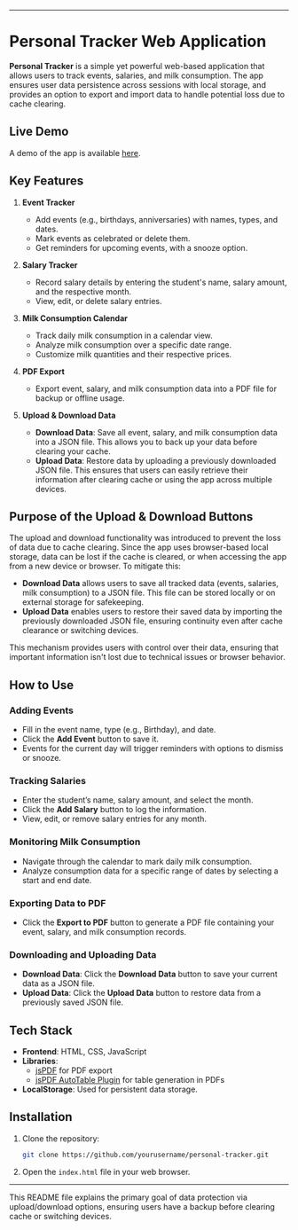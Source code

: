 

---

# Personal Tracker Web Application

**Personal Tracker** is a simple yet powerful web-based application that allows users to track events, salaries, and milk consumption. The app ensures user data persistence across sessions with local storage, and provides an option to export and import data to handle potential loss due to cache clearing.

## Live Demo

A demo of the app is available [here](https://rahul-art-create.github.io/Tracker.by.rahul/).


## Key Features

1. **Event Tracker**
   - Add events (e.g., birthdays, anniversaries) with names, types, and dates.
   - Mark events as celebrated or delete them.
   - Get reminders for upcoming events, with a snooze option.

2. **Salary Tracker**
   - Record salary details by entering the student's name, salary amount, and the respective month.
   - View, edit, or delete salary entries.

3. **Milk Consumption Calendar**
   - Track daily milk consumption in a calendar view.
   - Analyze milk consumption over a specific date range.
   - Customize milk quantities and their respective prices.

4. **PDF Export**
   - Export event, salary, and milk consumption data into a PDF file for backup or offline usage.

5. **Upload & Download Data**
   - **Download Data**: Save all event, salary, and milk consumption data into a JSON file. This allows you to back up your data before clearing your cache.
   - **Upload Data**: Restore data by uploading a previously downloaded JSON file. This ensures that users can easily retrieve their information after clearing cache or using the app across multiple devices.

## Purpose of the Upload & Download Buttons

The upload and download functionality was introduced to prevent the loss of data due to cache clearing. Since the app uses browser-based local storage, data can be lost if the cache is cleared, or when accessing the app from a new device or browser. To mitigate this:

- **Download Data** allows users to save all tracked data (events, salaries, milk consumption) to a JSON file. This file can be stored locally or on external storage for safekeeping.
- **Upload Data** enables users to restore their saved data by importing the previously downloaded JSON file, ensuring continuity even after cache clearance or switching devices.

This mechanism provides users with control over their data, ensuring that important information isn't lost due to technical issues or browser behavior.

## How to Use

### Adding Events
- Fill in the event name, type (e.g., Birthday), and date.
- Click the **Add Event** button to save it.
- Events for the current day will trigger reminders with options to dismiss or snooze.

### Tracking Salaries
- Enter the student’s name, salary amount, and select the month.
- Click the **Add Salary** button to log the information.
- View, edit, or remove salary entries for any month.

### Monitoring Milk Consumption
- Navigate through the calendar to mark daily milk consumption.
- Analyze consumption data for a specific range of dates by selecting a start and end date.

### Exporting Data to PDF
- Click the **Export to PDF** button to generate a PDF file containing your event, salary, and milk consumption records.

### Downloading and Uploading Data
- **Download Data**: Click the **Download Data** button to save your current data as a JSON file.
- **Upload Data**: Click the **Upload Data** button to restore data from a previously saved JSON file.

## Tech Stack

- **Frontend**: HTML, CSS, JavaScript
- **Libraries**:
  - [jsPDF](https://github.com/parallax/jsPDF) for PDF export
  - [jsPDF AutoTable Plugin](https://github.com/simonbengtsson/jsPDF-AutoTable) for table generation in PDFs
- **LocalStorage**: Used for persistent data storage.

## Installation

1. Clone the repository:
   ```bash
   git clone https://github.com/yourusername/personal-tracker.git
   ```
2. Open the `index.html` file in your web browser.

---

This README file explains the primary goal of data protection via upload/download options, ensuring users have a backup before clearing cache or switching devices.
